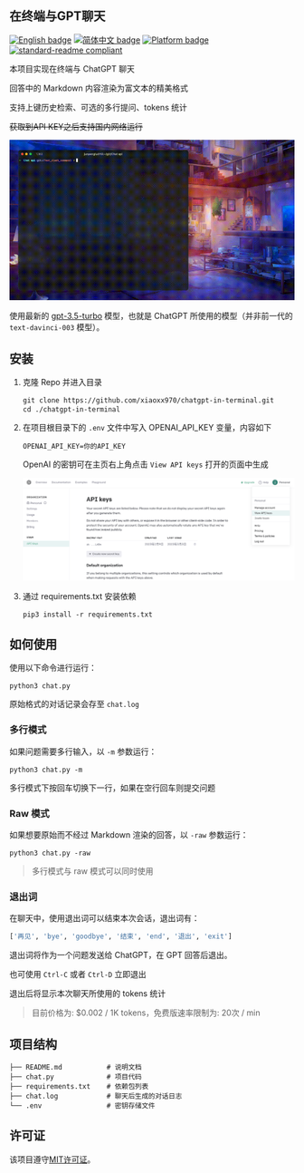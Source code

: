 ## 在终端与GPT聊天

[![English badge](https://img.shields.io/badge/%E8%8B%B1%E6%96%87-English-blue)](./README.md)
[![简体中文 badge](https://img.shields.io/badge/%E7%AE%80%E4%BD%93%E4%B8%AD%E6%96%87-Simplified%20Chinese-blue)](./README.zh-CN.md)
[![Platform badge](https://img.shields.io/badge/Platform-MacOS%7CWindows%7CLinux-green)]()
[![standard-readme compliant](https://img.shields.io/badge/readme%20style-standard-brightgreen.svg)](https://github.com/RichardLitt/standard-readme)

本项目实现在终端与 ChatGPT 聊天

回答中的 Markdown 内容渲染为富文本的精美格式

支持上键历史检索、可选的多行提问、tokens 统计

~~获取到API KEY之后支持国内网络运行~~

![example](README.assets/small.gif)

使用最新的 [gpt-3.5-turbo](https://platform.openai.com/docs/guides/chat/chat-completions-beta) 模型，也就是 ChatGPT 所使用的模型（并非前一代的 `text-davinci-003` 模型）。

## 安装

1. 克隆 Repo 并进入目录

   ```shell
   git clone https://github.com/xiaoxx970/chatgpt-in-terminal.git
   cd ./chatgpt-in-terminal
   ```

2. 在项目根目录下的 `.env` 文件中写入 OPENAI_API_KEY 变量，内容如下

   ```
   OPENAI_API_KEY=你的API_KEY
   ```

   OpenAI 的密钥可在主页右上角点击 `View API keys` 打开的页面中生成

   ![image-20230303233352970](README.assets/image-20230303233352970.png)

3. 通过 requirements.txt 安装依赖

   ```shell
   pip3 install -r requirements.txt
   ```

## 如何使用

使用以下命令进行运行：

```shell
python3 chat.py
```

原始格式的对话记录会存至 `chat.log`

### 多行模式

如果问题需要多行输入，以 `-m` 参数运行：

```shell
python3 chat.py -m
```

多行模式下按回车切换下一行，如果在空行回车则提交问题

### Raw 模式

如果想要原始而不经过 Markdown 渲染的回答，以 `-raw` 参数运行：

```shell
python3 chat.py -raw
```

> 多行模式与 raw 模式可以同时使用

### 退出词

在聊天中，使用退出词可以结束本次会话，退出词有：

```py
['再见', 'bye', 'goodbye', '结束', 'end', '退出', 'exit']
```

退出词将作为一个问题发送给 ChatGPT，在 GPT 回答后退出。

也可使用 `Ctrl-C` 或者 `Ctrl-D` 立即退出

退出后将显示本次聊天所使用的 tokens 统计

> 目前价格为: $0.002 / 1K tokens，免费版速率限制为: 20次 / min

## 项目结构

```
├── README.md           # 说明文档
├── chat.py             # 项目代码
├── requirements.txt    # 依赖包列表
├── chat.log            # 聊天后生成的对话日志
└── .env                # 密钥存储文件
```

## 许可证

该项目遵守[MIT许可证](LICENSE)。